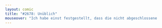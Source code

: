 ```yaml
---
layout: comic
title: "#2678: Unüblich"
mouseover: "Ich habe einst festgestellt, dass die nicht abgeschlossene Vergangenheit Perfekt ist."
---
```

